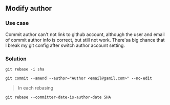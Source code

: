 ## Modify author

### Use case

Commit author can't not link to github account, although the user and email of commit author info is correct, but still not work. There'sa big chance that I break my git config after switch author account setting. 

### Solution

`git rebase -i sha`

`git commit --amend --author="Author <email@gamil.com>" --no-edit`
> In each rebasing

`git rebase --committer-date-is-author-date SHA`
